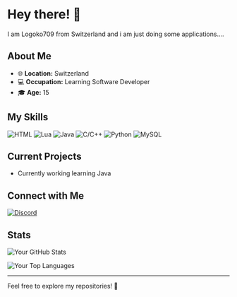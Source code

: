 # Hey there! 👋

I am Logoko709 from Switzerland and i am just doing some applications....

## About Me

- 🌐 **Location:** Switzerland
- 💻 **Occupation:** Learning Software Developer
- 🎓 **Age:** 15

## My Skills
![HTML](https://img.shields.io/badge/HTML-30%25-blue)
![Lua](https://img.shields.io/badge/Lua-20%25-blue)
![Java](https://img.shields.io/badge/Java-50%25-orange)
![C/C++](https://img.shields.io/badge/C%2FC%2B%2B-50%25-green)
![Python](https://img.shields.io/badge/Python-85%25-yellow)
![MySQL](https://img.shields.io/badge/MySQL-70%25-lightblue)


## Current Projects

- Currently working learning Java

## Connect with Me

[![Discord](https://img.shields.io/badge/Discord-suckysucky%239876-orange)](https://discord.gg/suckysucky)

## Stats

![Your GitHub Stats](https://github-readme-stats.vercel.app/api?username=logoko709&show_icons=true&hide=contribs,prs&theme=radical)

![Your Top Languages](https://github-readme-stats.vercel.app/api/top-langs/?username=logoko709&layout=compact&theme=radical)

---

Feel free to explore my repositories! 🚀
